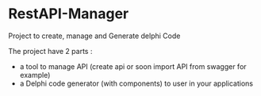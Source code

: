 # RestAPI-Manager
Project to create, manage and Generate delphi Code

The project have 2 parts :
- a tool to manage API (create api or soon import API from swagger for example)
- a Delphi code generator (with components) to user in your applications

